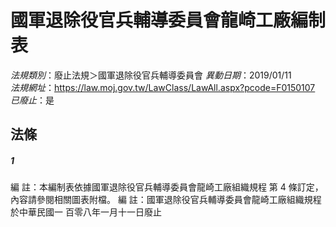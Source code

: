 # 國軍退除役官兵輔導委員會龍崎工廠編制表

*法規類別*：廢止法規＞國軍退除役官兵輔導委員會
*異動日期*：2019/01/11  
*法規網址*：https://law.moj.gov.tw/LawClass/LawAll.aspx?pcode=F0150107
*已廢止*：是


## 法條
##### 1
編      註：本編制表依據國軍退除役官兵輔導委員會龍崎工廠組織規程
            第 4  條訂定，內容請參閱相關圖表附檔。
編      註：國軍退除役官兵輔導委員會龍崎工廠組織規程於中華民國一
            百零八年一月十一日廢止



